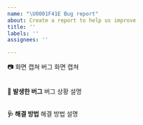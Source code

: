 ```yaml
---
name: "\U0001F41E Bug report"
about: Create a report to help us improve
title: ''
labels: ''
assignees: ''

---
```


:camera: 화면 캡쳐
버그 화면 캡쳐
</br>
</br>


**:bug: 발생한 버그**
버그 상황 설명
</br>
</br>


**🩺 해결 방법**
해결 방법 설명
